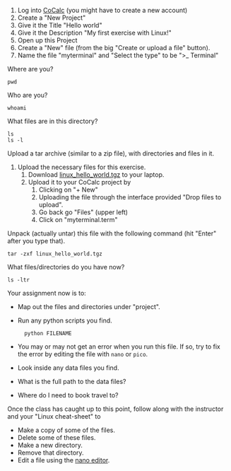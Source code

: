 1. Log into [CoCalc](https://cocalc.com) (you might have to create a new account)
2. Create a "New Project"
  1. Give it the Title "Hello world"
  2. Give it the Description "My first exercise with Linux!"
3. Open up this Project
4. Create a "New" file (from the big "Create or upload a file" button).
  1. Name the file "myterminal" and "Select the type" to be ">_ Terminal"
  
Where are you?

    pwd 

Who are you?

    whoami

What files are in this directory?

    ls
    ls -l 

Upload a tar archive (similar to a zip file), with directories and files in it. 

1. Upload the necessary files for this exercise.
    1. Download [linux_hello_world.tgz](https://github.com/mattbellis/Siena-College-CSIS-200/blob/master/lectures/linux_hello_world.tgz) to your laptop.
    2. Upload it to your CoCalc project by
        1. Clicking on "+ New" 
        2. Uploading the file through the interface provided "Drop files to upload".
        3. Go back go "Files" (upper left)
        4. Click on "myterminal.term"
        

Unpack (actually untar) this file with the following command (hit "Enter" after you type that). 

    tar -zxf linux_hello_world.tgz

What files/directories do you have now?

    ls -ltr 

Your assignment now is to:
* Map out the files and directories under "project".
* Run any python scripts you find. 

        python FILENAME

* You may or may not get an error when you run this file. If so, try to fix the error by editing the file with `nano` or `pico`.
* Look inside any data files you find. 
* What is the full path to the data files?
* Where do I need to book travel to?


Once the class has caught up to this point, follow along with the instructor and your "Linux cheat-sheet" to
* Make a copy of some of the files. 
* Delete some of these files. 
* Make a new directory.
* Remove that directory. 
* Edit a file using the [nano editor](http://www.howtogeek.com/howto/42980/the-beginners-guide-to-nano-the-linux-command-line-text-editor/). 
